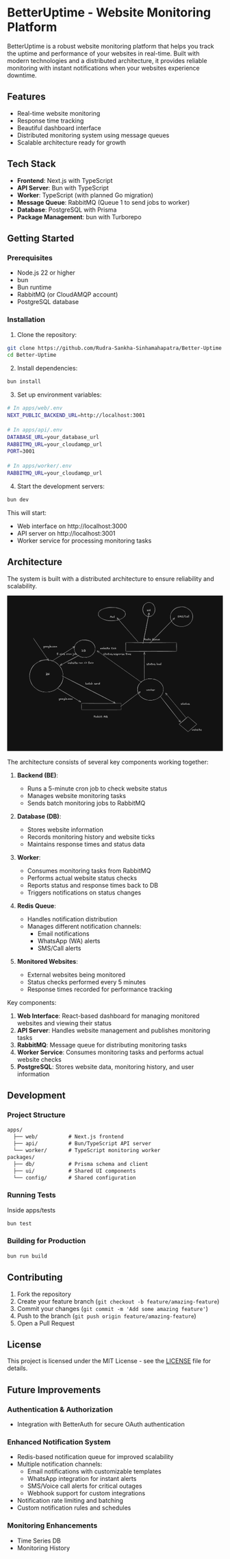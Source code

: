 # BetterUptime - Website Monitoring Platform

BetterUptime is a robust website monitoring platform that helps you track the uptime and performance of your websites in real-time. Built with modern technologies and a distributed architecture, it provides reliable monitoring with instant notifications when your websites experience downtime.

## Features

- Real-time website monitoring
- Response time tracking
- Beautiful dashboard interface
- Distributed monitoring system using message queues
- Scalable architecture ready for growth

## Tech Stack

- **Frontend**: Next.js with TypeScript
- **API Server**: Bun with TypeScript
- **Worker**: TypeScript (with planned Go migration)
- **Message Queue**: RabbitMQ (Queue 1 to send jobs to worker)
- **Database**: PostgreSQL with Prisma
- **Package Management**: bun with Turborepo

## Getting Started

### Prerequisites

- Node.js 22 or higher
- bun
- Bun runtime
- RabbitMQ (or CloudAMQP account)
- PostgreSQL database

### Installation

1. Clone the repository:
```bash
git clone https://github.com/Rudra-Sankha-Sinhamahapatra/Better-Uptime
cd Better-Uptime
```

2. Install dependencies:
```bash
bun install
```

3. Set up environment variables:
```bash
# In apps/web/.env
NEXT_PUBLIC_BACKEND_URL=http://localhost:3001

# In apps/api/.env
DATABASE_URL=your_database_url
RABBITMQ_URL=your_cloudamqp_url
PORT=3001

# In apps/worker/.env
RABBITMQ_URL=your_cloudamqp_url
```

4. Start the development servers:
```bash
bun dev
```

This will start:
- Web interface on http://localhost:3000
- API server on http://localhost:3001
- Worker service for processing monitoring tasks

## Architecture

The system is built with a distributed architecture to ensure reliability and scalability.

![System Architecture](assets/architecture.png)

The architecture consists of several key components working together:

1. **Backend (BE)**: 
   - Runs a 5-minute cron job to check website status
   - Manages website monitoring tasks
   - Sends batch monitoring jobs to RabbitMQ

2. **Database (DB)**:
   - Stores website information
   - Records monitoring history and website ticks
   - Maintains response times and status data

3. **Worker**:
   - Consumes monitoring tasks from RabbitMQ
   - Performs actual website status checks
   - Reports status and response times back to DB
   - Triggers notifications on status changes

4. **Redis Queue**:
   - Handles notification distribution
   - Manages different notification channels:
     - Email notifications
     - WhatsApp (WA) alerts
     - SMS/Call alerts

5. **Monitored Websites**:
   - External websites being monitored
   - Status checks performed every 5 minutes
   - Response times recorded for performance tracking

Key components:
1. **Web Interface**: React-based dashboard for managing monitored websites and viewing their status
2. **API Server**: Handles website management and publishes monitoring tasks
3. **RabbitMQ**: Message queue for distributing monitoring tasks
4. **Worker Service**: Consumes monitoring tasks and performs actual website checks
5. **PostgreSQL**: Stores website data, monitoring history, and user information

## Development

### Project Structure
```
apps/
  ├── web/          # Next.js frontend
  ├── api/          # Bun/TypeScript API server
  └── worker/       # TypeScript monitoring worker
packages/
  ├── db/           # Prisma schema and client
  ├── ui/           # Shared UI components
  └── config/       # Shared configuration
```

### Running Tests
Inside apps/tests
```bash
bun test
```

### Building for Production

```bash
bun run build
```

## Contributing

1. Fork the repository
2. Create your feature branch (`git checkout -b feature/amazing-feature`)
3. Commit your changes (`git commit -m 'Add some amazing feature'`)
4. Push to the branch (`git push origin feature/amazing-feature`)
5. Open a Pull Request

## License

This project is licensed under the MIT License - see the [LICENSE](LICENSE) file for details.

## Future Improvements

### Authentication & Authorization
- Integration with BetterAuth for secure OAuth authentication


### Enhanced Notification System
- Redis-based notification queue for improved scalability
- Multiple notification channels:
  - Email notifications with customizable templates
  - WhatsApp integration for instant alerts
  - SMS/Voice call alerts for critical outages
  - Webhook support for custom integrations
- Notification rate limiting and batching
- Custom notification rules and schedules

### Monitoring Enhancements
- Time Series DB 
- Monitoring History
